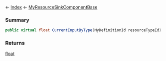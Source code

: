← [Index](Api-Index) ← [MyResourceSinkComponentBase](VRage.Game.Components.MyResourceSinkComponentBase)

### Summary

```csharp
public virtual float CurrentInputByType(MyDefinitionId resourceTypeId)
```

### Returns

[float](System.Single)

